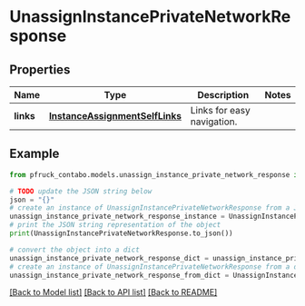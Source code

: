 # UnassignInstancePrivateNetworkResponse


## Properties

Name | Type | Description | Notes
------------ | ------------- | ------------- | -------------
**links** | [**InstanceAssignmentSelfLinks**](InstanceAssignmentSelfLinks.md) | Links for easy navigation. | 

## Example

```python
from pfruck_contabo.models.unassign_instance_private_network_response import UnassignInstancePrivateNetworkResponse

# TODO update the JSON string below
json = "{}"
# create an instance of UnassignInstancePrivateNetworkResponse from a JSON string
unassign_instance_private_network_response_instance = UnassignInstancePrivateNetworkResponse.from_json(json)
# print the JSON string representation of the object
print(UnassignInstancePrivateNetworkResponse.to_json())

# convert the object into a dict
unassign_instance_private_network_response_dict = unassign_instance_private_network_response_instance.to_dict()
# create an instance of UnassignInstancePrivateNetworkResponse from a dict
unassign_instance_private_network_response_from_dict = UnassignInstancePrivateNetworkResponse.from_dict(unassign_instance_private_network_response_dict)
```
[[Back to Model list]](../README.md#documentation-for-models) [[Back to API list]](../README.md#documentation-for-api-endpoints) [[Back to README]](../README.md)


